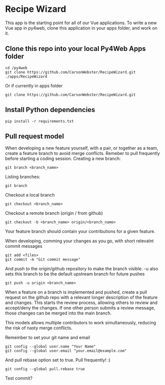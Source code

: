 # Recipe Wizard

This app is the starting point for all of our 
Vue applications.  To write a new Vue app 
in py4web, clone this application in your apps 
folder, and work on it. 

## Clone this repo into your local Py4Web Apps folder
```
cd /py4web
git clone https://github.com/CarsonWebster/RecipeWizard.git ./apps/RecipeWizard
```
Or if currently in apps folder
```
git clone https://github.com/CarsonWebster/RecipeWizard.git
```

## Install Python dependencies
```
pip install -r requirements.txt
```

## Pull request model
When developing a new feature yourself, with a pair, or together as a team, create a feature branch to avoid merge conflicts. Remeber to pull frequently before starting a coding session. 
Creating a new branch:
```
git branch <branch_name>
```
Listing branches:
```
git branch
```
Checkout a local branch
```
git checkout <branch_name>
```
Checkout a remote branch (origin / from github)
```
git checkout -b <branch_name> origin/<branch_name>
```
Your feature branch should contain your contributions for a given feature.

When developing, comming your changes as you go, with short relevalnt commit messages
```
git add <files>
git commit -m "Git commit message"
```

And push to the origin/github repository to make the branch visible. -u also sets this branch to be the default upstream branch for future pushes
```
git push -u origin <branch_name>
```

When a feature on a branch is implemented and pushed, create a pull request on the github repo with a relevant longer description of the feature and changes. This starts the review process, allowing others to review and accept/deny the changes. If one other person submits a review message, those changes can be merged into the main branch.

This models allows multiple contributors to work simultaneously, reducing the risk of nasty merge conflicts. 

Remember to set your git name and email
```
git config --global user.name "Your Name"
git config --global user.email "your.email@example.com"
```

And pull rebase option set to true. Pull frequently! :)
```
git config --global pull.rebase true
```

Test commit?
